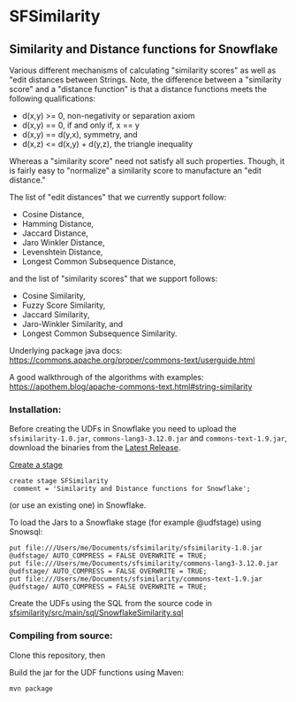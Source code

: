 # SFSimilarity

## Similarity and Distance functions for Snowflake
Various different mechanisms of calculating "similarity scores" as well as "edit distances between Strings. Note, the difference between a "similarity score" and a "distance function" is that a distance functions meets the following qualifications:

- d(x,y) >= 0, non-negativity or separation axiom 
- d(x,y) == 0, if and only if, x == y 
- d(x,y) == d(y,x), symmetry, and 
- d(x,z) <= d(x,y) + d(y,z), the triangle inequality 

Whereas a "similarity score" need not satisfy all such properties. Though, it is fairly easy to "normalize" a similarity score to manufacture an "edit distance."  

The list of "edit distances" that we currently support follow:
- Cosine Distance,
- Hamming Distance,
- Jaccard Distance,
- Jaro Winkler Distance,
- Levenshtein Distance,
- Longest Common Subsequence Distance,

and the list of "similarity scores" that we support follows:
- Cosine Similarity,
- Fuzzy Score Similarity,
- Jaccard Similarity,
- Jaro-Winkler Similarity, and
- Longest Common Subsequence Similarity.

Underlying package java docs:
https://commons.apache.org/proper/commons-text/userguide.html

A good walkthrough of the algorithms with examples:
https://apothem.blog/apache-commons-text.html#string-similarity

### Installation: 

Before creating the UDFs in Snowflake you need to upload the `sfsimilarity-1.0.jar`, `commons-lang3-3.12.0.jar` and `commons-text-1.9.jar`, download the binaries from the [Latest Release](https://github.com/andysanderson/SFSimilarity/releases/latest).

[Create a stage](https://docs.snowflake.com/en/sql-reference/sql/create-stage.html) 
```
create stage SFSimilarity 
 comment = 'Similarity and Distance functions for Snowflake';
```
 (or use an existing one) in Snowflake.

To load the Jars to a Snowflake stage (for example @udfstage) using Snowsql:
```
put file:///Users/me/Documents/sfsimilarity/sfsimilarity-1.0.jar @udfstage/ AUTO_COMPRESS = FALSE OVERWRITE = TRUE;
put file:///Users/me/Documents/sfsimilarity/commons-lang3-3.12.0.jar @udfstage/ AUTO_COMPRESS = FALSE OVERWRITE = TRUE;
put file:///Users/me/Documents/sfsimilarity/commons-text-1.9.jar @udfstage/ AUTO_COMPRESS = FALSE OVERWRITE = TRUE;
````

Create the UDFs using the SQL from the source code in [sfsimilarity/src/main/sql/SnowflakeSimilarity.sql](https://github.com/andysanderson/SFSimilarity/blob/main/src/main/sql/SFSimilarity.sql)

### Compiling from source: 
Clone this repository, then

Build the jar for the UDF functions using Maven:
```
mvn package
```

